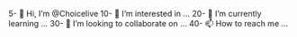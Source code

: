 5- 👋 Hi, I’m @Choicelive
10- 👀 I’m interested in ...
20- 🌱 I’m currently learning ...
30- 💞️ I’m looking to collaborate on ...
40- 📫 How to reach me ...

<!---
Choicelive/Choicelive is a ✨ special ✨ repository because its `README.md` (this file) appears on your GitHub profile.
You can click the Preview link to take a look at your changes.
--->
